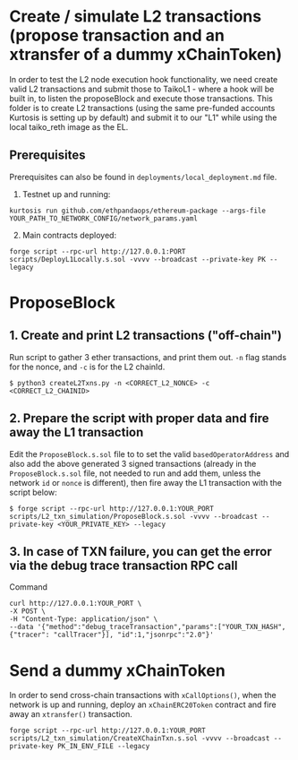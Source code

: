 # Create / simulate L2 transactions (propose transaction and an xtransfer of a dummy xChainToken)

In order to test the L2 node execution hook functionality, we need create valid L2 transactions and submit those to TaikoL1 - where a hook will be built in, to listen the proposeBlock and execute those transactions. This folder is to create L2 transactions (using the same pre-funded accounts Kurtosis is setting up by default) and submit it to our "L1" while using the local taiko_reth image as the EL.

## Prerequisites

Prerequisites can also be found in `deployments/local_deployment.md` file.

1. Testnet up and running:
```shell
kurtosis run github.com/ethpandaops/ethereum-package --args-file YOUR_PATH_TO_NETWORK_CONFIG/network_params.yaml
```

2. Main contracts deployed:
```shell
forge script --rpc-url http://127.0.0.1:PORT scripts/DeployL1Locally.s.sol -vvvv --broadcast --private-key PK --legacy
```
# ProposeBlock

## 1. Create and print L2 transactions ("off-chain")

Run script to gather 3 ether transactions, and print them out. `-n` flag stands for the nonce, and `-c` is for the L2 chainId.

```shell
$ python3 createL2Txns.py -n <CORRECT_L2_NONCE> -c <CORRECT_L2_CHAINID>
```

## 2. Prepare the script with proper data and fire away the L1 transaction

Edit the `ProposeBlock.s.sol` file to to set the valid `basedOperatorAddress` and also add the above generated 3 signed transactions (already in the `ProposeBlock.s.sol` file, not needed to run and add them, unless the network `id` or `nonce` is different), then fire away the L1 transaction with the script below:

```shell
$ forge script --rpc-url http://127.0.0.1:YOUR_PORT scripts/L2_txn_simulation/ProposeBlock.s.sol -vvvv --broadcast --private-key <YOUR_PRIVATE_KEY> --legacy
```

## 3. In case of TXN failure, you can get the error via the debug trace transaction RPC call

Command

```shell
curl http://127.0.0.1:YOUR_PORT \
-X POST \
-H "Content-Type: application/json" \
--data '{"method":"debug_traceTransaction","params":["YOUR_TXN_HASH", {"tracer": "callTracer"}], "id":1,"jsonrpc":"2.0"}'
```


# Send a dummy xChainToken

In order to send cross-chain transactions with `xCallOptions()`, when the network is up and running, deploy an `xChainERC20Token` contract and fire away an `xtransfer()` transaction.

```shell
forge script --rpc-url http://127.0.0.1:YOUR_PORT scripts/L2_txn_simulation/CreateXChainTxn.s.sol -vvvv --broadcast --private-key PK_IN_ENV_FILE --legacy
```